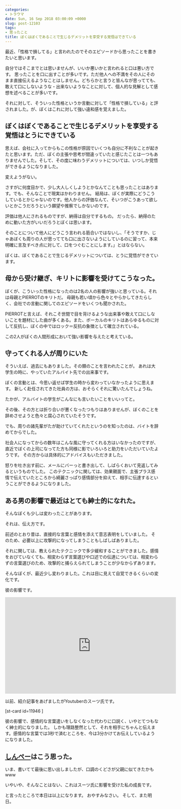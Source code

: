```yaml
---
categories:
- トラウマ
date: Sun, 16 Sep 2018 03:00:09 +0000
slug: post-12103
tags:
- 思ったこと
title: ぼくはぼくであることで生じるデメリットを享受する覚悟はできている
---
```


最近、「性格で損してる」と言われたのでそのエピソードから思ったことを書きたいと思います。

自分ではそこまでとは思いませんが、いいか悪いかと言われると口は悪い方です。
思ったことを口に出すことが多いです。ただ他人への不満をその人にそのまま直接伝えるようなことはしません。どちらかと言うと皆んなが思ってても、敢えて口にしないような・出来ないようなことに対して、個人的な見解として感想を述べることが多いです。

それに対して、そういった性格というか言動に対して「性格で損している」と評されました。が、ぼくはこれに対して強い違和感を覚えました。

<!--more-->
<h2>ぼくはぼくであることで生じるデメリットを享受する覚悟はとうにできている</h2>
思えば、会社に入ってからもこの性格が原因でいくつも自分に不利なことが起きたと思います。ただ、ぼくの主張や思考が間違っていたと感じたことは一つもありませんでした。そして、その度に味わうデメリットについては、いつしか覚悟ができるようになりました。

変えようがない。

さすがに何度目かで、少し大人しくしようとかなんてことも思ったことはあります。でも、そんなことで現実はかわりません。
結局は、ぼくが実際にどうこうしているとかじゃないのです。他人からの評価なんて、そいつがこうあって欲しいとかこうだろうという願望や推察でしかないのです。

評価は他人にされるものですが、納得は自分でするもの。
だったら、納得のために動いた方がいいだろうとぼくは思います。

そのことについて他人にどうこう言われる筋合いではないし、「そうですか、じゃあぼくも周りの人が思ってても口に出さないようにしているのに習って、本来明確に言及すべき点に対して、口をつぐむことにします。」とはならない。

ぼくは、ぼくであることで生じるデメリットについては、とうに覚悟ができています。
<h2>母から受け継ぎ、キリトに影響を受けてこうなった。</h2>
ぼくが、こういった性格になったのは2名の人の影響が強いと思っている。それは母親とPIERROTのキリトだ。
母親も若い頃から色々とやらかしてきたらしく、会社での言動に関してのエピソードをいくつも聞かされた。

PIERROTと言えば、それこそ世間で目を背けるような出来事や敢えて口にしないことを題材にした曲が多くある。また、ボーカルのキリトはあらゆるものに対して反抗し、ぼくの中ではロック＝反抗の象徴として確立されている。

この2人がぼくの人間形成において強い影響を与えたと考えている。
<h2>守ってくれる人が周りにいた</h2>
そういえば、過去にもありました。その類のことを言われたことが。
あれは大学生の時に、やっていたアルバイト先での出来事です。

ぼくの言動とは、今思い返せば学生の時から変わっていなかったように思えます。
新しく赴任されてきた社員の方は、おそらくそれに驚いたんでしょうね。

たかが、アルバイトの学生がこんなにも言いたいことをいいってと。

その後、その方とは折り合いが悪くなったつもりはありませんが、ぼくのことを辞めさせようと色々と腐心されていたそうです。

でも、周りの諸先輩がたが助けていてくれたというのを知ったのは、バイトを辞めてからでした。

社会人になってからの数年はこんな風に守ってくれる方はいなかったのですが、直近でぼくの上司になってた方も同様に影でいろいろと助力をいただいていたようです。
その方からは具体的にアドバイスもいただきました。

怒りを吐き出す前に、メールにバーっと書き出して、しばらくおいて見返してみるというものでした。
このテクニックに関しては、効果覿面で、主張プラス感情で伝えていたところから綺麗さっぱり感情部分を抑えて、相手に伝達するということができるようになりました。
<h2>ある男の影響で最近はとても紳士的になれた。</h2>
そんなぼくも少しは変わったことがあります。

それは、伝え方です。

前述のとおり昔は、直接的な言葉と感情を添えて意志表明をしていました。
そのため、必要以上に攻撃的になってしまうこともしばしばありました。

それに関しては、教えられたテクニックで多少緩和することができました。感情をおびていなくても、相変わらず言葉選びや口述での伝達については、相変わらずの言葉選びのため、攻撃的と捕らえられてしまうことが少なからずあります。

そんなぼくが、最近少し変わりました。これは目に見えて自覚できるくらいの変化です。

彼の影響です。
<p style="text-align: center;"><iframe src="https://www.youtube.com/embed/pzXDdadCvxc" width="560" height="315" frameborder="0" allowfullscreen="allowfullscreen"></iframe></p>
以前、紹介記事をあげましたがYoutuberのスーツ氏です。

[st-card id=11946 ]

彼の影響で、感情的な言葉遣いをしなくなった代わりに口説く、いやとてつもなく紳士的になりました。
しかも理路整然として、それを相手にちゃんと伝えます。感情的な言葉では3秒で済むところを、今は3分かけてお伝えしているようになりました。
<h2><a href="https://twitter.com/s_s_p_y">しんぺー</a>はこう思った。</h2>
いま、書いてて最後に思い出しましたが、口調のくどさが父親に似てきたかもwww

いやいや、そんなことはない、これはスーツ氏に影響を受けた私の成長です。

と言ったところで本日は以上になります。
おやすみなさい。
そして、また明日。